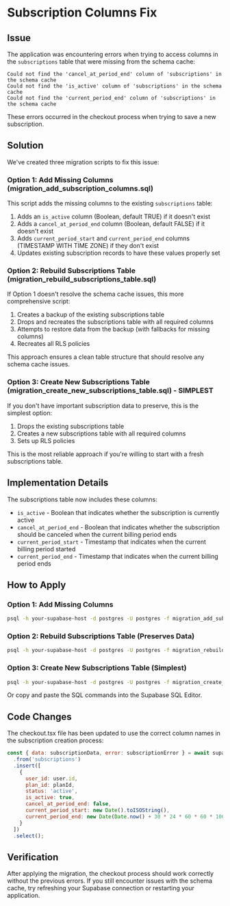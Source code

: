 # Subscription Columns Fix

## Issue

The application was encountering errors when trying to access columns in the `subscriptions` table that were missing from the schema cache:

```
Could not find the 'cancel_at_period_end' column of 'subscriptions' in the schema cache
Could not find the 'is_active' column of 'subscriptions' in the schema cache
Could not find the 'current_period_end' column of 'subscriptions' in the schema cache
```

These errors occurred in the checkout process when trying to save a new subscription.

## Solution

We've created three migration scripts to fix this issue:

### Option 1: Add Missing Columns (migration_add_subscription_columns.sql)

This script adds the missing columns to the existing `subscriptions` table:

1. Adds an `is_active` column (Boolean, default TRUE) if it doesn't exist
2. Adds a `cancel_at_period_end` column (Boolean, default FALSE) if it doesn't exist
3. Adds `current_period_start` and `current_period_end` columns (TIMESTAMP WITH TIME ZONE) if they don't exist
4. Updates existing subscription records to have these values properly set

### Option 2: Rebuild Subscriptions Table (migration_rebuild_subscriptions_table.sql)

If Option 1 doesn't resolve the schema cache issues, this more comprehensive script:

1. Creates a backup of the existing subscriptions table
2. Drops and recreates the subscriptions table with all required columns
3. Attempts to restore data from the backup (with fallbacks for missing columns)
4. Recreates all RLS policies

This approach ensures a clean table structure that should resolve any schema cache issues.

### Option 3: Create New Subscriptions Table (migration_create_new_subscriptions_table.sql) - SIMPLEST

If you don't have important subscription data to preserve, this is the simplest option:

1. Drops the existing subscriptions table
2. Creates a new subscriptions table with all required columns
3. Sets up RLS policies

This is the most reliable approach if you're willing to start with a fresh subscriptions table.

## Implementation Details

The subscriptions table now includes these columns:

- `is_active` - Boolean that indicates whether the subscription is currently active
- `cancel_at_period_end` - Boolean that indicates whether the subscription should be canceled when the current billing period ends
- `current_period_start` - Timestamp that indicates when the current billing period started
- `current_period_end` - Timestamp that indicates when the current billing period ends

## How to Apply

### Option 1: Add Missing Columns

```bash
psql -h your-supabase-host -d postgres -U postgres -f migration_add_subscription_columns.sql
```

### Option 2: Rebuild Subscriptions Table (Preserves Data)

```bash
psql -h your-supabase-host -d postgres -U postgres -f migration_rebuild_subscriptions_table.sql
```

### Option 3: Create New Subscriptions Table (Simplest)

```bash
psql -h your-supabase-host -d postgres -U postgres -f migration_create_new_subscriptions_table.sql
```

Or copy and paste the SQL commands into the Supabase SQL Editor.

## Code Changes

The checkout.tsx file has been updated to use the correct column names in the subscription creation process:

```javascript
const { data: subscriptionData, error: subscriptionError } = await supabase
  .from('subscriptions')
  .insert([
    {
      user_id: user.id,
      plan_id: planId,
      status: 'active',
      is_active: true,
      cancel_at_period_end: false,
      current_period_start: new Date().toISOString(),
      current_period_end: new Date(Date.now() + 30 * 24 * 60 * 60 * 1000).toISOString() // 30 days from now
    }
  ])
  .select();
```

## Verification

After applying the migration, the checkout process should work correctly without the previous errors. If you still encounter issues with the schema cache, try refreshing your Supabase connection or restarting your application.
